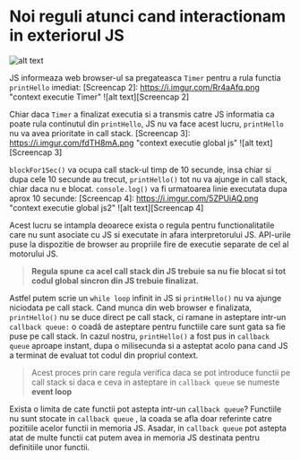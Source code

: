 # Noi reguli atunci cand interactionam in exteriorul JS

[Screencap 1]: https://i.imgur.com/xpN17n8.png "printHello"
![alt text][Screencap 1]

JS informeaza web browser-ul sa pregateasca `Timer` pentru a rula functia `printHello` imediat:
[Screencap 2]: https://i.imgur.com/Rr4aAfq.png "context executie Timer"
![alt text][Screencap 2]

Chiar daca `Timer` a finalizat executia si a transmis catre JS informatia ca poate rula continutul din `printHello`, JS nu va face acest lucru, `printHello` nu va avea prioritate in call stack.
[Screencap 3]: https://i.imgur.com/fdTH8mA.png "context executie global js"
![alt text][Screencap 3]

`blockFor1Sec()` va ocupa call stack-ul timp de 10 secunde, insa chiar si dupa cele 10 secunde au trecut, `printHello()` tot nu va ajunge in call stack, chiar daca nu e blocat. `console.log()` va fi urmatoarea linie executata dupa aprox 10 secunde:
[Screencap 4]: https://i.imgur.com/5ZPUiAQ.png "context executie global js2"
![alt text][Screencap 4]

Acest lucru se intampla deoarece exista o regula pentru functionalitatile care nu sunt asociate cu JS si executate in afara interpretorului JS. API-urile puse la dispozitie de browser au propriile fire de executie separate de cel al motorului JS. 

> **Regula spune ca acel call stack din JS trebuie sa nu fie blocat si tot codul global sincron din JS trebuie finalizat.**
> 

Astfel putem scrie un `while loop` infinit in JS si `printHello()` nu va ajunge niciodata pe call stack. Cand munca din web browser e finalizata, `printHello()` nu se duce direct pe call stack, ci ramane in asteptare intr-un `callback queue:` o coadă de asteptare pentru functiile care sunt gata sa fie puse pe call stack. In cazul nostru,  `printHello()` a fost pus in `callback queue` aproape instant, dupa o milisecunda si a asteptat acolo pana cand JS a terminat de evaluat tot codul din propriul context. 

> Acest proces prin care regula verifica daca se pot introduce functii pe call stack si daca e ceva in asteptare in `callback queue` se numeste **event loop**
> 

Exista o limita de cate functii pot astepta intr-un `callback queue`? Functiile nu sunt stocate in `callback queue` , la coada se afla doar referinte catre pozitiile acelor functii in memoria JS. Asadar, in `callback queue` pot astepta atat de multe functii cat putem avea in memoria JS destinata pentru definitiile unor functii.